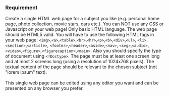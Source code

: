 ### Requirement

Create a single HTML web page for a subject you like 
(e.g. personal home page, photo collection, movie stars, cars etc.). 
You can NOT use any CSS or Javascript on your web page! Only basic HTML language. 
The web page should be HTML5 valid. You will have to use the following HTML tags in your web page: 
`<img>`,`<a>`,`<table>`,`<br>`,`<hr>`,`<p>`,`<b>`,`<div>`,`<ul>`, `<li>`,`<section>`,`<article>`,
`<footer>`,`<header>`,`<aside>`,`<nav>`, `<svg>`,`<audio>`,`<video>`,`<figure>`,`<figurecaption>`,`<main>`. 
Also you should specify the type of document using `<!Doctype>`. 
The page must be at least one screen long and at most 2 screens long 
(using a resolution of 1024x768 pixels). The textual content of the page should be relevant to the chosen 
subject (not "lorem ipsum" text). <br/><br/> This single web page can be edited using any editor you want 
and can be presented on any browser you prefer.